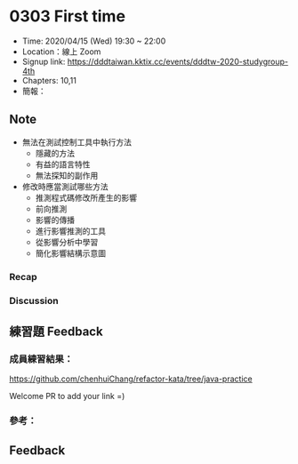 # 0303 First time

- Time: 2020/04/15 (Wed) 19:30 ~ 22:00
- Location：線上 Zoom
- Signup link: https://dddtaiwan.kktix.cc/events/dddtw-2020-studygroup-4th
- Chapters: 10,11
- 簡報： 

## Note


* 無法在測試控制工具中執行方法
  * 隱藏的方法
  * 有益的語言特性
  * 無法探知的副作用
* 修改時應當測試哪些方法
  * 推測程式碼修改所產生的影響
  * 前向推測
  * 影響的傳播
  * 進行影響推測的工具
  * 從影響分析中學習
  * 簡化影響結構示意圖


### Recap

### Discussion

## 練習題 Feedback

### 成員練習結果：

https://github.com/chenhuiChang/refactor-kata/tree/java-practice

Welcome PR to add your link =)

### 參考：

## Feedback
